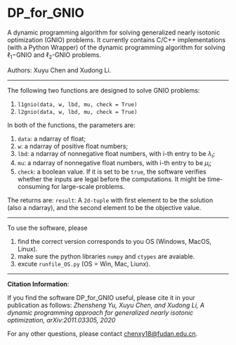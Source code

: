 # DP_for_GNIO

A dynamic programming algorithm for solving generalized nearly isotonic optimization (GNIO) problems.
It currently contains  C/C++ implementations (with a Python Wrapper) of the dynamic programming algorithm for solving $\ell_1$−GNIO and $\ell_2$-GNIO problems.


Authors: Xuyu Chen and Xudong Li.





<!--
The DP_for_GNIO softwares are C/C++ implementations of the dynamic programming algorithm (https://arxiv.org/pdf/2011.03305.pdf) designed for solving l1-GNIO or l2-GNIO problems 
-->

------------------------------------------------------------------------------------------------
The following two functions are designed to solve GNIO problems: 
1. `l1gnio(data, w, lbd, mu, check = True)`
2. `l2gnio(data, w, lbd, mu, check = True)`

In both of the functions, the parameters are:

1. `data`: a ndarray of float;
2.  `w`: a ndarray of positive float numbers;
3. `lbd`: a ndarray of nonnegative float numbers, with  i-th entry to be $\lambda_i$;
4. `mu`: a ndarray of nonnegative float numbers, with  i-th entry to be $\mu_i$;
5. `check`: a boolean value. If it is set to be `true`, the software verifies whether the inputs are legal before the computations. It might be time-consuming for large-scale problems.

The returns are:
`result`: A `2d-tuple` with first element to be the solution (also a ndarray), and 
the second element to be the objective value.

------------------------------------
To use the software, please
1. find the correct version corresponds to you OS (Windows, MacOS, Linux).
2. make sure the python libraries `numpy` and `ctypes` are avaiable.
3. excute `runfile_OS.py` (OS = Win, Mac, Liunx).



------------------------------------------------------------------------------------------------------

**Citation Information**:

If you find the software DP_for_GNIO
useful, please cite it in your publication as follows:
*Zhensheng Yu, Xuyu Chen, and Xudong Li, A dynamic programming approach for generalized nearly isotonic optimization, arXiv:2011.03305, 2020*


For any other questions, please contact chenxy18@fudan.edu.cn. 

